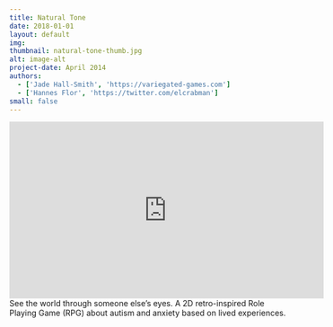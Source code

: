 ```yaml
---
title: Natural Tone
date: 2018-01-01
layout: default
img: 
thumbnail: natural-tone-thumb.jpg
alt: image-alt
project-date: April 2014
authors:
  - ['Jade Hall-Smith', 'https://variegated-games.com']
  - ['Hannes Flor', 'https://twitter.com/elcrabman']
small: false
---
```

<iframe width="560" height="315" src="https://www.youtube.com/embed/PdLEgKu6idU" frameborder="0" allow="autoplay; encrypted-media" allowfullscreen></iframe>
See the world through someone else’s eyes. A 2D retro-inspired Role Playing Game (RPG) about autism and anxiety based on lived experiences.

